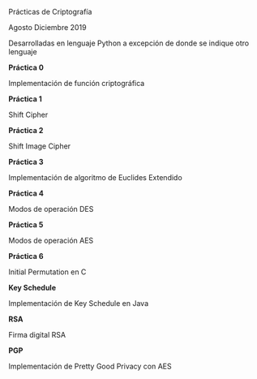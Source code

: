 Prácticas de Criptografía

Agosto Diciembre 2019

Desarrolladas en lenguaje Python a excepción de donde se indique otro lenguaje

<B>Práctica 0</B>

Implementación de función criptográfica

<B>Práctica 1</B>

Shift Cipher

<B>Práctica 2</B>

Shift Image Cipher

<B>Práctica 3</B>

Implementación de algoritmo de Euclides Extendido

<B>Práctica 4</B>

Modos de operación DES

<B>Práctica 5</B>

Modos de operación AES

<B>Práctica 6</B>

Initial Permutation en C

<B>Key Schedule</B>

Implementación de Key Schedule en Java

<B>RSA</B>

Firma digital RSA

<B>PGP</B>

Implementación de Pretty Good Privacy con AES 
